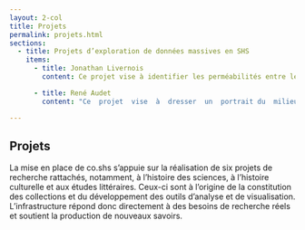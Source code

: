 ```yaml
---
layout: 2-col
title: Projets
permalink: projets.html
sections:
  - title: Projets d’exploration de données massives en SHS
    items:
      - title: Jonathan Livernois
        content: Ce projet vise à identifier les perméabilités entre le discours politique et la culture littéraire à l’ère  duplessiste.  Il  est  communément  admis  que  le  parti  de Duplessis  était  réfractaire  aux intellectuels et au savoir livresque. Or, l’hypothèse de départ de cette recherche est que les références  à  la  littérature  étaient  tout  de  même  récupérées  par  les  politiciens  à  titre  de  capital culturel et symbolique. Par une fouille ciblée dans le Journal de l’Assemblée nationale et dans les  archives  du Devoir,  notamment,  cette  étude  vise  à  retracer  la  présence  d’un  discours  littéraire  dans  les  discours  des  ministres  de  Duplessis  et  chez  les chroniqueurs  politiques,  et  en comprendre la portée et la teneur.

      - title: René Audet
        content: "Ce  projet  vise  à  dresser  un  portrait du  milieu  du livre  québécois  et de  sa  mise en  marché par une  étude  rhétorique  et  esthétique  des  premières  et  des  quatrièmes  de  couverture,  pour  en arriver à répondre à une question plus large : qu’est-ce que la littérature aujourd’hui? Comment sont  définies  les  distinctions  génériques?  Quels  discours  tiennent  les  éditeurs  pour  faire  la promotion  des œuvres  littéraires?  Par  quelles  représentations  visuelles  ces œuvres  sont-elles illustrées?"

---
```


## Projets

La mise en place de co.shs s’appuie sur la réalisation de six projets de recherche rattachés, notamment, à l’histoire des sciences, à l’histoire culturelle et aux études littéraires. Ceux-ci sont à l’origine de la constitution des collections et du développement des outils d’analyse et de visualisation. L’infrastructure répond donc directement à des besoins de recherche réels et soutient la production de nouveaux savoirs.
